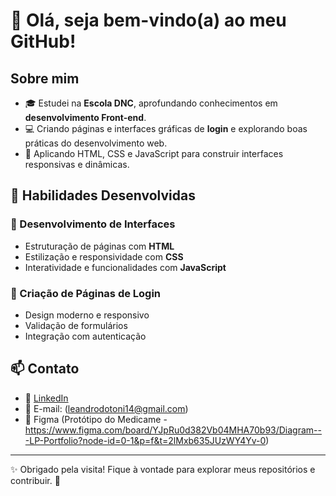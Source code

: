 # 👋 Olá, seja bem-vindo(a) ao meu GitHub!

## Sobre mim

- 🎓 Estudei na **Escola DNC**, aprofundando conhecimentos em **desenvolvimento Front-end**.
- 💻 Criando páginas e interfaces gráficas de **login** e explorando boas práticas do desenvolvimento web.
- 🚀 Aplicando HTML, CSS e JavaScript para construir interfaces responsivas e dinâmicas.

## 📌 Habilidades Desenvolvidas

### 🔹 Desenvolvimento de Interfaces
- Estruturação de páginas com **HTML**
- Estilização e responsividade com **CSS**
- Interatividade e funcionalidades com **JavaScript**

### 🔹 Criação de Páginas de Login
- Design moderno e responsivo
- Validação de formulários
- Integração com autenticação


## 📫 Contato

- 💼 [LinkedIn](https://www.linkedin.com/in/leandrooliveiradias/)
- 📧 E-mail: (leandrodotoni14@gmail.com)
- 🎨 Figma (Protótipo do Medicame - https://www.figma.com/board/YJpRu0d382Vb04MHA70b93/Diagram---LP-Portfolio?node-id=0-1&p=f&t=2lMxb635JUzWY4Yv-0)

---
✨ Obrigado pela visita! Fique à vontade para explorar meus repositórios e contribuir. 🚀

